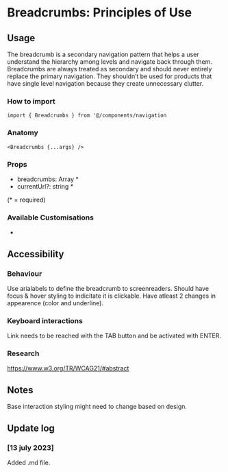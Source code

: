 # Breadcrumbs: Principles of Use

## Usage

The breadcrumb is a secondary navigation pattern that helps a user understand the hierarchy among levels and navigate back through them. Breadcrumbs are always treated as secondary and should never entirely replace the primary navigation. They shouldn’t be used for products that have single level navigation because they create unnecessary clutter.

### How to import

`import { Breadcrumbs } from '@/components/navigation`

### Anatomy

`<Breadcrumbs {...args} />`

### Props

- breadcrumbs: Array<ILink> \*
- currentUrl?: string \*

(\* = required)

### Available Customisations

-

## Accessibility

### Behaviour

Use arialabels to define the breadcrumb to screenreaders. Should have focus & hover styling to indicitate it is clickable. Have atleast 2 changes in appearence (color and underline).

### Keyboard interactions

Link needs to be reached with the TAB button and be activated with ENTER.

### Research

https://www.w3.org/TR/WCAG21/#abstract

## Notes

Base interaction styling might need to change based on design.

## Update log

### [13 july 2023]

Added .md file.

